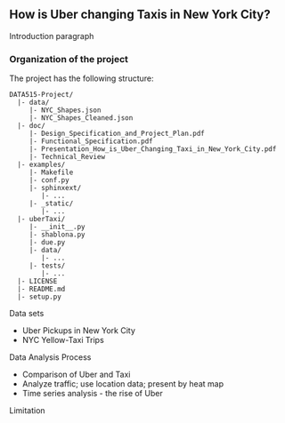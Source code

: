 ## How is Uber changing Taxis in New York City?

Introduction paragraph 

### Organization of the  project

The project has the following structure:

    DATA515-Project/
      |- data/
     	 |- NYC_Shapes.json
     	 |- NYC_Shapes_Cleaned.json     	 
      |- doc/
         |- Design_Specification_and_Project_Plan.pdf
         |- Functional_Specification.pdf
         |- Presentation_How_is_Uber_Changing_Taxi_in_New_York_City.pdf
         |- Technical_Review
      |- examples/
         |- Makefile
         |- conf.py
         |- sphinxext/
            |- ...
         |- _static/
            |- ...
      |- uberTaxi/
         |- __init__.py
         |- shablona.py
         |- due.py
         |- data/
            |- ...
         |- tests/
            |- ...
      |- LICENSE
      |- README.md
      |- setup.py
      

Data sets
* Uber Pickups in New York City 
* NYC Yellow-Taxi Trips 

Data Analysis Process
* Comparison of Uber and Taxi 
* Analyze traffic; use location data; present by heat map
* Time series analysis - the rise of Uber 

Limitation